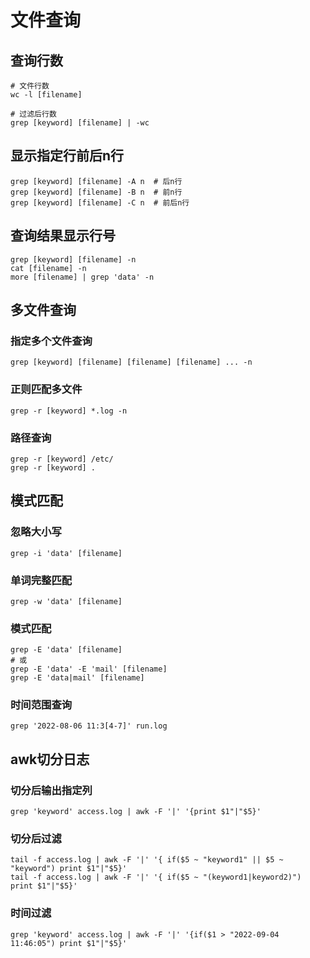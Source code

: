 
# 文件查询

## 查询行数
```shell
# 文件行数
wc -l [filename]

# 过滤后行数
grep [keyword] [filename] | -wc
```

## 显示指定行前后n行
```shell
grep [keyword] [filename] -A n  # 后n行
grep [keyword] [filename] -B n  # 前n行
grep [keyword] [filename] -C n  # 前后n行
```

## 查询结果显示行号
```shell
grep [keyword] [filename] -n
cat [filename] -n
more [filename] | grep 'data' -n
```

## 多文件查询

### 指定多个文件查询
```shell
grep [keyword] [filename] [filename] [filename] ... -n
```

### 正则匹配多文件
```shell
grep -r [keyword] *.log -n
```

### 路径查询
```shell
grep -r [keyword] /etc/
grep -r [keyword] .
```

## 模式匹配
### 忽略大小写
```shell
grep -i 'data' [filename]
```

### 单词完整匹配
```shell
grep -w 'data' [filename]
```

### 模式匹配
```shell
grep -E 'data' [filename]
# 或
grep -E 'data' -E 'mail' [filename]
grep -E 'data|mail' [filename]
```

### 时间范围查询
```shel
grep '2022-08-06 11:3[4-7]' run.log
```

## awk切分日志
### 切分后输出指定列
```shell
grep 'keyword' access.log | awk -F '|' '{print $1"|"$5}'
```

### 切分后过滤

```shell
tail -f access.log | awk -F '|' '{ if($5 ~ "keyword1" || $5 ~ "keyword") print $1"|"$5}'
tail -f access.log | awk -F '|' '{ if($5 ~ "(keyword1|keyword2)") print $1"|"$5}'
```

### 时间过滤
```shell
grep 'keyword' access.log | awk -F '|' '{if($1 > "2022-09-04 11:46:05") print $1"|"$5}'
```



